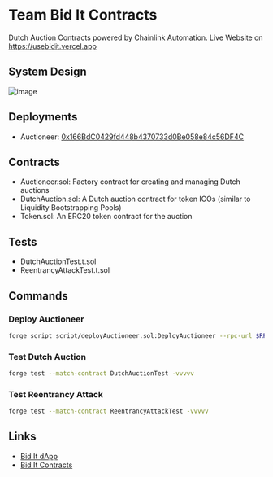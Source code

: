 # Team Bid It Contracts

Dutch Auction Contracts powered by Chainlink Automation. Live Website on https://usebidit.vercel.app

## System Design

![image](https://github.com/user-attachments/assets/77e88fad-ca2e-4f80-8a53-96666b1214bd)


## Deployments

- Auctioneer: [0x166BdC0429fd448b4370733d0Be058e84c56DF4C](https://sepolia.basescan.org/address/0x166BdC0429fd448b4370733d0Be058e84c56DF4C)

## Contracts

- Auctioneer.sol: Factory contract for creating and managing Dutch auctions
- DutchAuction.sol: A Dutch auction contract for token ICOs (similar to Liquidity Bootstrapping Pools)
- Token.sol: An ERC20 token contract for the auction

## Tests

- DutchAuctionTest.t.sol
- ReentrancyAttackTest.t.sol

## Commands

### Deploy Auctioneer

```bash
forge script script/deployAuctioneer.sol:DeployAuctioneer --rpc-url $RPC_URL --broadcast --verify --etherscan-api-key $ETHERSCAN_API_KEY
```

### Test Dutch Auction

```bash
forge test --match-contract DutchAuctionTest -vvvvv
```

### Test Reentrancy Attack

```bash
forge test --match-contract ReentrancyAttackTest -vvvvv
```

## Links

- [Bid It dApp](https://github.com/dannweeeee/bid-it-dapp)
- [Bid It Contracts](https://github.com/dannweeeee/bid-it-contracts)
